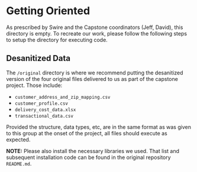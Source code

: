# Getting Oriented

As prescribed by Swire and the Capstone coordinators (Jeff, David), this directory is empty. To recreate our work, please follow the following steps to setup the directory for executing code.


## Desanitized Data

The `/original` directory is where we recommend putting the desanitized version of the four original files delivered to us as part of the capstone project. Those include:

* `customer_address_and_zip_mapping.csv`
* `customer_profile.csv`
* `delivery_cost_data.xlsx`
* `transactional_data.csv`

Provided the structure, data types, etc, are in the same format as was given to this group at the onset of the project, all files should execute as expected.

**NOTE:** Please also install the necessary libraries we used. That list and subsequent installation code can be found in the original repository `README.md`.
